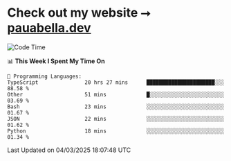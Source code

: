 # Check out my website ⭢ [pauabella.dev](https://pauabella.dev)

<!--START_SECTION:waka-->
![Code Time](http://img.shields.io/badge/Code%20Time-4%2C151%20hrs%2035%20mins-blue)

📊 **This Week I Spent My Time On** 

```text
💬 Programming Languages: 
TypeScript               20 hrs 27 mins      ██████████████████████░░░   88.58 % 
Other                    51 mins             █░░░░░░░░░░░░░░░░░░░░░░░░   03.69 % 
Bash                     23 mins             ░░░░░░░░░░░░░░░░░░░░░░░░░   01.67 % 
JSON                     22 mins             ░░░░░░░░░░░░░░░░░░░░░░░░░   01.62 % 
Python                   18 mins             ░░░░░░░░░░░░░░░░░░░░░░░░░   01.34 % 
```


 Last Updated on 04/03/2025 18:07:48 UTC
<!--END_SECTION:waka-->
